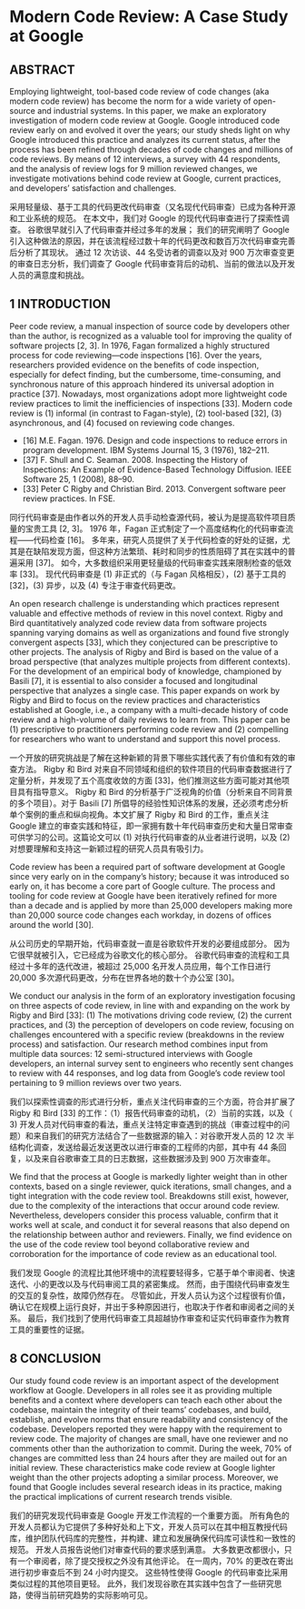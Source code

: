 # Modern Code Review: A Case Study at Google

## ABSTRACT

Employing lightweight, tool-based code review of code changes (aka modern code review) has become the norm for a wide variety of open-source and industrial systems. In this paper, we make an exploratory investigation of modern code review at Google. Google introduced code review early on and evolved it over the years; our study sheds light on why Google introduced this practice and analyzes its current status, after the process has been refined through decades of code changes and millions of code reviews. By means of 12 interviews, a survey with 44 respondents, and the analysis of review logs for 9 million reviewed changes, we investigate motivations behind code review at Google, current practices, and developers’ satisfaction and challenges.

采用轻量级、基于工具的代码更改代码审查（又名现代代码审查）已成为各种开源和工业系统的规范。 在本文中，我们对 Google 的现代代码审查进行了探索性调查。 谷歌很早就引入了代码审查并经过多年的发展； 我们的研究阐明了 Google 引入这种做法的原因，并在该流程经过数十年的代码更改和数百万次代码审查完善后分析了其现状。 通过 12 次访谈、44 名受访者的调查以及对 900 万次审查变更的审查日志分析，我们调查了 Google 代码审查背后的动机、当前的做法以及开发人员的满意度和挑战。

## 1 INTRODUCTION

Peer code review, a manual inspection of source code by developers other than the author, is recognized as a valuable tool for improving the quality of software projects [2, 3]. In 1976, Fagan formalized a highly structured process for code reviewing—code inspections [16]. Over the years, researchers provided evidence on the benefits of code inspection, especially for defect finding, but the cumbersome, time-consuming, and synchronous nature of this approach hindered its universal adoption in practice [37]. Nowadays, most organizations adopt more lightweight code review practices to limit the inefficiencies of inspections [33]. Modern code review is (1) informal (in contrast to Fagan-style), (2) tool-based [32], (3) asynchronous, and (4) focused on reviewing code changes.

- [16] M.E. Fagan. 1976. Design and code inspections to reduce errors in program development. IBM Systems Journal 15, 3 (1976), 182–211.
- [37] F. Shull and C. Seaman. 2008. Inspecting the History of Inspections: An Example of Evidence-Based Technology Diffusion. IEEE Software 25, 1 (2008), 88–90.
- [33] Peter C Rigby and Christian Bird. 2013. Convergent software peer review practices. In FSE.

同行代码审查是由作者以外的开发人员手动检查源代码，被认为是提高软件项目质量的宝贵工具 [2, 3]。 1976 年，Fagan 正式制定了一个高度结构化的代码审查流程——代码检查 [16]。 多年来，研究人员提供了关于代码检查的好处的证据，尤其是在缺陷发现方面，但这种方法繁琐、耗时和同步的性质阻碍了其在实践中的普遍采用 [37]。 如今，大多数组织采用更轻量级的代码审查实践来限制检查的低效率 [33]。 现代代码审查是 (1) 非正式的（与 Fagan 风格相反），(2) 基于工具的 [32]，(3) 异步，以及 (4) 专注于审查代码更改。

An open research challenge is understanding which practices represent valuable and effective methods of review in this novel context. Rigby and Bird quantitatively analyzed code review data from software projects spanning varying domains as well as organizations and found five strongly convergent aspects [33], which they conjectured can be prescriptive to other projects. The analysis of Rigby and Bird is based on the value of a broad perspective (that analyzes multiple projects from different contexts). For the development of an empirical body of knowledge, championed by Basili [7], it is essential to also consider a focused and longitudinal perspective that analyzes a single case. This paper expands on work by Rigby and Bird to focus on the review practices and characteristics established at Google, i.e., a company with a multi-decade history of code review and a high-volume of daily reviews to learn from. This paper can be (1) prescriptive to practitioners performing code review and (2) compelling for researchers who want to understand and support this novel process.

一个开放的研究挑战是了解在这种新颖的背景下哪些实践代表了有价值和有效的审查方法。 Rigby 和 Bird 对来自不同领域和组织的软件项目的代码审查数据进行了定量分析，并发现了五个高度收敛的方面 [33]，他们推测这些方面可能对其他项目具有指导意义。 Rigby 和 Bird 的分析基于广泛视角的价值（分析来自不同背景的多个项目）。对于 Basili [7] 所倡导的经验性知识体系的发展，还必须考虑分析单个案例的重点和纵向视角。本文扩展了 Rigby 和 Bird 的工作，重点关注 Google 建立的审查实践和特征，即一家拥有数十年代码审查历史和大量日常审查可供学习的公司。这篇论文可以 (1) 对执行代码审查的从业者进行说明，以及 (2) 对想要理解和支持这一新颖过程的研究人员具有吸引力。 

Code review has been a required part of software development at Google since very early on in the company’s history; because it was introduced so early on, it has become a core part of Google culture. The process and tooling for code review at Google have been iteratively refined for more than a decade and is applied by more than 25,000 developers making more than 20,000 source code changes each workday, in dozens of offices around the world [30].

从公司历史的早期开始，代码审查就一直是谷歌软件开发的必要组成部分。 因为它很早就被引入，它已经成为谷歌文化的核心部分。 谷歌代码审查的流程和工具经过十多年的迭代改进，被超过 25,000 名开发人员应用，每个工作日进行 20,000 多次源代码更改，分布在世界各地的数十个办公室 [30]。

We conduct our analysis in the form of an exploratory investigation focusing on three aspects of code review, in line with and expanding on the work by Rigby and Bird [33]: (1) The motivations driving code review, (2) the current practices, and (3) the perception of developers on code review, focusing on challenges encountered with a specific review (breakdowns in the review process) and satisfaction. Our research method combines input from multiple data sources: 12 semi-structured interviews with Google developers, an internal survey sent to engineers who recently sent changes to review with 44 responses, and log data from Google’s code review tool pertaining to 9 million reviews over two years.

我们以探索性调查的形式进行分析，重点关注代码审查的三个方面，符合并扩展了 Rigby 和 Bird [33] 的工作：（1）报告代码审查的动机，（2）当前的实践，以及（ 3) 开发人员对代码审查的看法，重点关注特定审查遇到的挑战（审查过程中的问题）和来自我们的研究方法结合了一些数据源的输入：对谷歌开发人员的 12 次 半结构化调查，发送给最近发送更改以进行审查的工程师的内部，其中有 44 条回复，以及来自谷歌审查工具的日志数据，这些数据涉及到 900 万次审查年。

We find that the process at Google is markedly lighter weight than in other contexts, based on a single reviewer, quick iterations, small changes, and a tight integration with the code review tool. Breakdowns still exist, however, due to the complexity of the interactions that occur around code review. Nevertheless, developers consider this process valuable, confirm that it works well at scale, and conduct it for several reasons that also depend on the relationship between author and reviewers. Finally, we find evidence on the use of the code review tool beyond collaborative review and corroboration for the importance of code review as an educational tool.

我们发现 Google 的流程比其他环境中的流程要轻得多，它基于单个审阅者、快速迭代、小的更改以及与代码审阅工具的紧密集成。 然而，由于围绕代码审查发生的交互的复杂性，故障仍然存在。 尽管如此，开发人员认为这个过程很有价值，确认它在规模上运行良好，并出于多种原因进行，也取决于作者和审阅者之间的关系。 最后，我们找到了使用代码审查工具超越协作审查和证实代码审查作为教育工具的重要性的证据。

## 8 CONCLUSION

Our study found code review is an important aspect of the development workflow at Google. Developers in all roles see it as providing multiple benefits and a context where developers can teach each other about the codebase, maintain the integrity of their teams’ codebases, and build, establish, and evolve norms that ensure readability and consistency of the codebase. Developers reported they were happy with the requirement to review code. The majority of changes are small, have one reviewer and no comments other than the authorization to commit. During the week, 70% of changes are committed less than 24 hours after they are mailed out for an initial review. These characteristics make code review at Google lighter weight than the other projects adopting a similar process. Moreover, we found that Google includes several research ideas in its practice, making the practical implications of current research trends visible.

我们的研究发现代码审查是 Google 开发工作流程的一个重要方面。 所有角色的开发人员都认为它提供了多种好处和上下文，开发人员可以在其中相互教授代码库，维护团队代码库的完整性，并构建、建立和发展确保代码库可读性和一致性的规范。 开发人员报告说他们对审查代码的要求感到满意。 大多数更改都很小，只有一个审阅者，除了提交授权之外没有其他评论。 在一周内，70% 的更改在寄出进行初步审查后不到 24 小时内提交。 这些特性使得 Google 的代码审查比采用类似过程的其他项目更轻。 此外，我们发现谷歌在其实践中包含了一些研究思路，使得当前研究趋势的实际影响可见。

